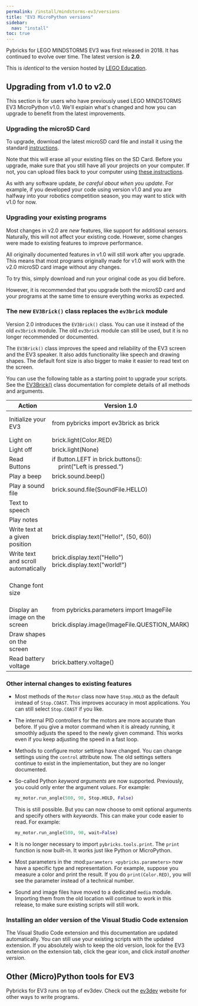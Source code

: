 ```yaml
---
permalink: /install/mindstorms-ev3/versions
title: "EV3 MicroPython versions"
sidebar:
  nav: "install"
toc: true
---
```


Pybricks for LEGO MINDSTORMS EV3 was first released in 2018. It has continued
to evolve over time. The latest version is **2.0**.

This is *identical* to the version hosted by [LEGO Education][le-ev3].

## Upgrading from v1.0 to v2.0


This section is for users who have previously used LEGO MINDSTORMS EV3
MicroPython v1.0. We'll explain what's changed and how you can upgrade to
benefit from the latest improvements.

### Upgrading the microSD Card


To upgrade, download the latest microSD card file and install it using the
standard [instructions](/install/mindstorms-ev3/installation/).

Note that this will erase all your existing files on the SD Card. Before you
upgrade, make sure that you still have all your projects on your computer.
If not, you can upload files back to your computer using
[these instructions](/install/mindstorms-ev3/running-programs#managing-files-on-the-ev3-brick).

As with any software update, *be careful about when you update*. For example,
if you developed your code using version v1.0 and you are halfway into your
robotics competition season, you may want to stick with v1.0 for now.


### Upgrading your existing programs


Most changes in v2.0 are *new* features, like support for additional sensors.
Naturally, this will not affect your existing code.
However, some changes were made to existing features to improve performance.

All originally documented features in v1.0 will still work after you upgrade.
This means that most programs originally made for v1.0 will work with the v2.0
microSD card image without any changes.

To try this, simply download and run your original code as you did before.

However, it is recommended that you upgrade both the microSD card and your
programs at the same time to ensure everything works as expected.

### The new `EV3Brick()` class replaces the `ev3brick` module


Version 2.0 introduces the ``EV3Brick()`` class.
You can use it instead of the old  ``ev3brick`` module. The old ``ev3brick``
module can still be used, but it is no longer recommended or documented.

The ``EV3Brick()`` class improves the speed and
reliability of the EV3 screen and the EV3 speaker. It also adds functionality
like speech and drawing shapes. The default
font size is also bigger to make it easier to read text on the screen.

You can use
the following table as a starting point to upgrade your scripts. See the
[EV3Brick()](https://docs.pybricks.com/en/latest/hubs/ev3brick.html)
class documentation for
complete details of all methods and arguments.

| Action                              | Version 1.0                                                                                      | Version 2.0                                                                                                                      |
|-------------------------------------|--------------------------------------------------------------------------------------------------|----------------------------------------------------------------------------------------------------------------------------------|
| Initialize your EV3                 | from pybricks import ev3brick as brick                                                           | from pybricks.hubs import EV3Brick<br /><br />ev3 = EV3Brick()                                                                   |
| Light on                            | brick.light(Color.RED)                                                                           | ev3.light.on(Color.RED)                                                                                                          |
| Light off                           | brick.light(None)                                                                                | ev3.light.off()                                                                                                                  |
| Read Buttons                        | if Button.LEFT in brick.buttons():<br />&nbsp;&nbsp;&nbsp;&nbsp;print("Left is pressed.")        | if Button.LEFT in ev3.buttons.pressed():<br />&nbsp;&nbsp;&nbsp;&nbsp;print("Left is pressed.")                                  |
| Play a beep                         | brick.sound.beep()                                                                               | ev3.speaker.beep()                                                                                                               |
| Play a sound file                   | brick.sound.file(SoundFile.HELLO)                                                                | ev3.speaker.play_file(SoundFile.HELLO)                                                                                           |
| Text to speech                      |                                                                                                  | ev3.speaker.say("I can say anything!")                                                                                           |
| Play notes                          |                                                                                                  | ev3.speaker.play_notes(['C4/4', 'G4/4'])                                                                                         |
| Write text at a given position      | brick.display.text("Hello!", (50, 60))                                                           | ev3.screen.draw_text(50, 60, "Hello!")                                                                                           |
| Write text and scroll automatically | brick.display.text("Hello")<br />brick.display.text("world!")                                    | ev3.screen.print("Hello")<br />ev3.screen.print("world!")                                                                        |
| Change font size                    |                                                                                                  | from pybricks.media.ev3dev import Font<br /><br />big_font = Font(size=24)<br />ev3.screen.set_font(big_font)                    |
| Display an image on the screen      | from pybricks.parameters import ImageFile<br /><br />brick.display.image(ImageFile.QUESTION_MARK)| from pybricks.media.ev3dev import ImageFile<br /><br />ev3.screen.load_image(ImageFile.Question_MARK)                            |
| Draw shapes on the screen           |                                                                                                  | ev3.screen.draw_line(30, 30, 30, 100)<br />ev3.screen.draw_box(50, 30, 90, 60)<br />ev3.screen.draw_circle(70, 90, 20, fill=True)|
| Read battery voltage                | brick.battery.voltage()                                                                          | ev3.battery.voltage()                                                                                                            |

### Other internal changes to existing features


- Most methods of the ``Motor`` class now
  have ``Stop.HOLD`` as the default instead of ``Stop.COAST``. This improves
  accuracy in most applications. You can still select ``Stop.COAST`` if you
  like.
- The internal PID controllers for the motors are more accurate than before.
  If you give a motor command when it is already running, it smoothly adjusts
  the speed to the newly given command. This works even if you keep
  adjusting the speed in a fast loop.
- Methods to configure motor settings have changed. You can change settings
  using the ``control`` attribute now. The old settings setters
  continue to exist in the implementation, but they are no longer documented.
- So-called Python *keyword arguments* are now supported. Previously, you
  could only enter the argument *values*. For example:
  ```python
  my_motor.run_angle(500, 90, Stop.HOLD, False)
  ```
  This is still possible. But you can now choose to omit optional arguments
  and specify others with *keywords*. This can make your code easier to read.
  For example:

  ```python
  my_motor.run_angle(500, 90, wait=False)
  ```
- It is no longer necessary to import ``pybricks.tools.print``. The ``print``
  function is now built-in. It works just like Python or MicroPython.
- Most parameters in the :mod:`parameters <pybricks.parameters>` now have a
  specific type and representation. For example, suppose you measure a color
  and print the result. If you do ``print(Color.RED)``, you will see the
  parameter instead of a technical number.
- Sound and image files have moved to a dedicated ``media`` module.
  Importing them from the old location will continue to work in this release,
  to make sure existing scripts will still work.

### Installing an older version of the Visual Studio Code extension

The Visual Studio Code extension and this documentation are updated
automatically. You can still use your existing scripts with the updated
extension. If you absolutely wish to keep the old version, look for the EV3
extension on the extension tab, click the gear icon, and
click *install another version*.

[le-ev3]: https://education.lego.com/en-us/product-resources/mindstorms-ev3/teacher-resources/python-for-ev3

## Other (Micro)Python tools for EV3

Pybricks for EV3 runs on top of ev3dev. Check out the
[ev3dev](http://ev3dev.org/) website for other ways to write programs.
